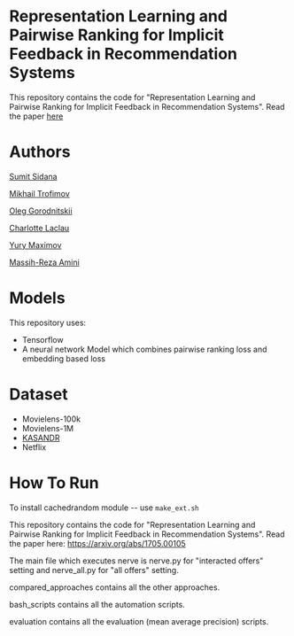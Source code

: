 
# Representation Learning and Pairwise Ranking for Implicit Feedback in Recommendation Systems

This repository contains the code for "Representation Learning and Pairwise Ranking for Implicit Feedback in Recommendation Systems". Read the paper [here](https://arxiv.org/abs/1705.00105) 

# Authors
[Sumit Sidana](https://github.com/sumitsidana)

[Mikhail Trofimov](https://github.com/geffy)

[Oleg Gorodnitskii]()

[Charlotte Laclau](https://laclauc.github.io/)

[Yury Maximov](https://faculty.skoltech.ru/people/yurymaximov)

[Massih-Reza Amini](http://ama.liglab.fr/~amini/)

# Models

This repository uses:

- Tensorflow
- A neural network Model which combines pairwise ranking loss and embedding based loss

# Dataset
- Movielens-100k
- Movielens-1M
- [KASANDR](https://archive.ics.uci.edu/ml/datasets/KASANDR)
- Netflix

# How To Run

To install cachedrandom module -- use `make_ext.sh`

This repository contains the code for "Representation Learning and Pairwise Ranking for Implicit Feedback in Recommendation Systems". Read the paper here: https://arxiv.org/abs/1705.00105

The main file which executes nerve is nerve.py for "interacted offers" setting and nerve_all.py for "all offers" setting.

compared_approaches contains all the other approaches.

bash_scripts contains all the automation scripts.

evaluation contains all the evaluation (mean average precision) scripts.
